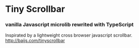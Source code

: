 # Tiny Scrollbar

### vanilla Javascript microlib rewrited with TypeScript

Inspirated by a lightweight cross browser javascript scrollbar. 
http://baijs.com/tinyscrollbar



